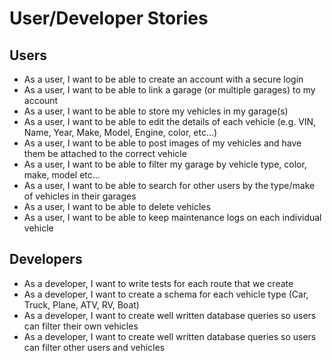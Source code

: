 # User/Developer Stories
## Users
  - As a user, I want to be able to create an account with a secure login
  - As a user, I want to be able to link a garage (or multiple garages) to my account
  - As a user, I want to be able to store my vehicles in my garage(s)
  - As a user, I want to be able to edit the details of each vehicle (e.g. VIN, Name, Year, Make, Model, Engine, color, etc...)
  - As a user, I want to be able to post images of my vehicles and have them be attached to the correct vehicle
  - As a user, I want to be able to filter my garage by vehicle type, color, make, model etc...
  - As a user, I want to be able to search for other users by the type/make of vehicles in their garages
  - As a user, I want to be able to delete vehicles
  - As a user, I want to be able to keep maintenance logs on each individual vehicle

## Developers
  - As a developer, I want to write tests for each route that we create
  - As a developer, I want to create a schema for each vehicle type (Car, Truck, Plane, ATV, RV, Boat)
  - As a developer, I want to create well written database queries so users can filter their own vehicles
  - As a developer, I want to create well written database queries so users can filter other users and vehicles